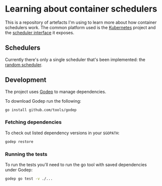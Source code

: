 # Learning about container schedulers

This is a repository of artefacts I'm using to learn more about how
container schedulers work. The common platform used is the
[Kubernetes](https://github.com/GoogleCloudPlatform/kubernetes)
project and the
[scheduler interface](https://github.com/GoogleCloudPlatform/kubernetes/tree/master/pkg/scheduler)
it exposes.

## Schedulers

Currently there's only a single scheduler that's been implemented: the
[random scheduler](random).

## Development

The project uses [Godep](https://github.com/tools/godep) to manage
dependencies.

To download Godep run the following:

```bash
go install github.com/tools/godep
```

### Fetching dependencies

To check out listed dependency versions in your `$GOPATH`:

```bash
godep restore
```

### Running the tests

To run the tests you'll need to run the go tool with saved
dependencies under Godep:

```bash
godep go test -v ./...
```
